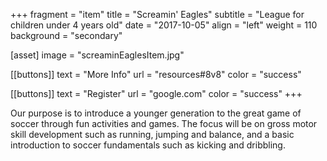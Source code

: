 +++
fragment = "item"
title = "Screamin' Eagles"
subtitle = "League for children under 4 years old"
date = "2017-10-05"
align = "left"
weight = 110
background = "secondary"


[asset]
  image = "screaminEaglesItem.jpg"

[[buttons]]
  text = "More Info"
  url = "resources#8v8"
  color = "success"

[[buttons]]
  text = "Register"
  url = "google.com"
  color = "success"
+++

Our purpose is to introduce a younger generation to the great game of soccer through fun activities and games. The focus will be on gross motor skill development such as running, jumping and balance, and a basic introduction to soccer fundamentals such as kicking and dribbling.